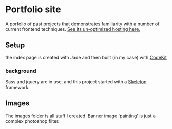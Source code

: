 # Portfolio site
A porfolio of past projects that demonstrates familiarity with a number of current frontend techniques. [See its un-optimized hosting here.](http://demotobyfee.s3-website-us-east-1.amazonaws.com/)

## Setup
the index page is created with Jade and then built (in my case) with [CodeKit](https://incident57.com/codekit/)

### background
Sass and jquery are in use, and this project started with a [Skeleton](http://getskeleton.com/) framework.


## Images

The images folder is all stuff I created. Banner image 'painting' is just a complex photoshop filter.
